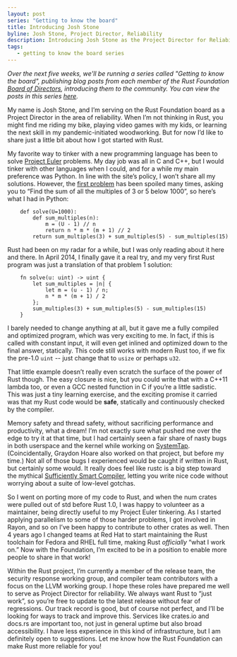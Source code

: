 ```yaml
---
layout: post
series: "Getting to know the board"
title: Introducing Josh Stone
byline: Josh Stone, Project Director, Reliability
description: Introducing Josh Stone as the Project Director for Reliability. Part of the "Getting to know the board" series.
tags:
   - getting to know the board series
---
```


_Over the next five weeks, we'll be running a series called "Getting to know the board", publishing blog posts from each member of the Rust Foundation [Board of Directors](/board), introducing them to the community. You can view the posts in this series [here](/tags/getting%20to%20know%20the%20board%20series/)._

My name is Josh Stone, and I’m serving on the Rust Foundation board as a Project Director in the area of reliability. When I’m not thinking in Rust, you might find me riding my bike, playing video games with my kids, or learning the next skill in my pandemic-initiated woodworking. But for now I’d like to share just a little bit about how I got started with Rust.

My favorite way to tinker with a new programming language has been to solve [Project Euler](https://projecteuler.net/) problems. My day job was all in C and C++, but I would tinker with other languages when I could, and for a while my main preference was Python. In line with the site’s policy, I won’t share all my solutions. However, the [first problem](https://projecteuler.net/problem=1) has been spoiled many times, asking you to “Find the sum of all the multiples of 3 or 5 below 1000”, so here’s what I had in Python:


```
    def solve(U=1000):
        def sum_multiples(n):
            m = (U - 1) // n
            return n * m * (m + 1) // 2
        return sum_multiples(3) + sum_multiples(5) - sum_multiples(15)
```


Rust had been on my radar for a while, but I was only reading about it here and there. In April 2014, I finally gave it a real try, and my very first Rust program was just a translation of that problem 1 solution:


```
    fn solve(u: uint) -> uint {
        let sum_multiples = |n| {
            let m = (u - 1) / n;
            n * m * (m + 1) / 2
        };
        sum_multiples(3) + sum_multiples(5) - sum_multiples(15)
    }
```


I barely needed to change anything at all, but it gave me a fully compiled and optimized program, which was very exciting to me. In fact, if this is called with constant input, it will even get inlined and optimized down to the final answer, statically. This code still works with modern Rust too, if we fix the pre-1.0 `uint` -- just change that to `usize` or perhaps `u32`.

That little example doesn’t really even scratch the surface of the power of Rust though. The easy closure is nice, but you could write that with a C++11 lambda too, or even a GCC nested function in C if you’re a little sadistic. This was just a tiny learning exercise, and the exciting promise it carried was that my Rust code would be **safe**, statically and continuously checked by the compiler.

Memory safety and thread safety, without sacrificing performance and productivity, what a dream! I’m not exactly sure what pushed me over the edge to try it at that time, but I had certainly seen a fair share of nasty bugs in both userspace and the kernel while working on [SystemTap](http://sourceware.org/systemtap/). (Coincidentally, Graydon Hoare also worked on that project, but before my time.) Not all of those bugs I experienced would be caught if written in Rust, but certainly some would. It really does feel like rustc is a big step toward the mythical [Sufficiently Smart Compiler](http://wiki.c2.com/?SufficientlySmartCompiler), letting you write nice code without worrying about a suite of low-level gotchas.

So I went on porting more of my code to Rust, and when the num crates were pulled out of std before Rust 1.0, I was happy to volunteer as a maintainer, being directly useful to my Project Euler tinkering. As I started applying parallelism to some of those harder problems, I got involved in Rayon, and so on I’ve been happy to contribute to other crates as well. Then 4 years ago I changed teams at Red Hat to start maintaining the Rust toolchain for Fedora and RHEL full time, making Rust _officially_ “what I work on.” Now with the Foundation, I’m excited to be in a position to enable more people to share in that work!

Within the Rust project, I’m currently a member of the release team, the security response working group, and compiler team contributors with a focus on the LLVM working group. I hope these roles have prepared me well to serve as Project Director for reliability. We always want Rust to “just work”, so you’re free to update to the latest release without fear of regressions. Our track record is good, but of course not perfect, and I’ll be looking for ways to track and improve this. Services like crates.io and docs.rs are important too, not just in general uptime but also broad accessibility. I have less experience in this kind of infrastructure, but I am definitely open to suggestions. Let me know how the Rust Foundation can make Rust more reliable for you!
